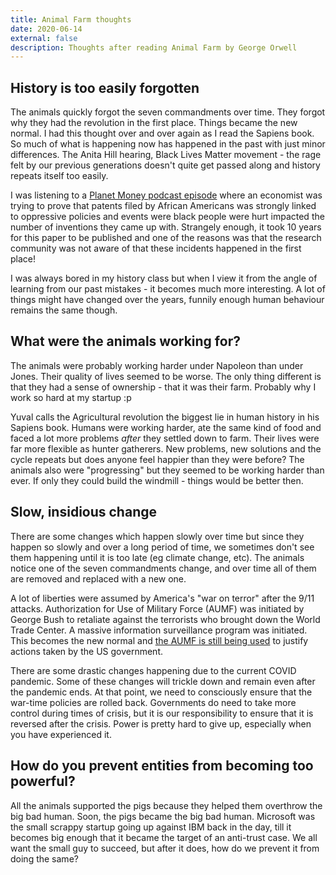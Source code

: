 ```yaml
---
title: Animal Farm thoughts
date: 2020-06-14
external: false
description: Thoughts after reading Animal Farm by George Orwell
---
```


## History is too easily forgotten

The animals quickly forgot the seven commandments over time. They forgot why they had the revolution in the first place. Things became the new normal. I had this thought over and over again as I read the Sapiens book. So much of what is happening now has happened in the past with just minor differences. The Anita Hill hearing, Black Lives Matter movement - the rage felt by our previous generations doesn't quite get passed along and history repeats itself too easily.

I was listening to a [Planet Money podcast episode](https://www.npr.org/2020/06/12/876097416/patent-racism) where an economist was trying to prove that patents filed by African Americans was strongly linked to oppressive policies and events were black people were hurt impacted the number of inventions they came up with. Strangely enough, it took 10 years for this paper to be published and one of the reasons was that the research community was not aware of that these incidents happened in the first place!

I was always bored in my history class but when I view it from the angle of learning from our past mistakes - it becomes much more interesting. A lot of things might have changed over the years, funnily enough human behaviour remains the same though.

## What were the animals working for?

The animals were probably working harder under Napoleon than under Jones. Their quality of lives seemed to be worse. The only thing different is that they had a sense of ownership - that it was their farm. Probably why I work so hard at my startup :p

Yuval calls the Agricultural revolution the biggest lie in human history in his Sapiens book. Humans were working harder, ate the same kind of food and faced a lot more problems _after_ they settled down to farm. Their lives were far more flexible as hunter gatherers. New problems, new solutions and the cycle repeats but does anyone feel happier than they were before? The animals also were "progressing" but they seemed to be working harder than ever. If only they could build the windmill - things would be better then.

## Slow, insidious change

There are some changes which happen slowly over time but since they happen so slowly and over a long period of time, we sometimes don't see them happening until it is too late (eg climate change, etc). The animals notice one of the seven commandments change, and over time all of them are removed and replaced with a new one.

A lot of liberties were assumed by America's "war on terror" after the 9/11 attacks. Authorization for Use of Military Force (AUMF) was initiated by George Bush to retaliate against the terrorists who brought down the World Trade Center. A massive information surveillance program was initiated. This becomes the new normal and [the AUMF is still being used](https://www.wnycstudios.org/podcasts/radiolab/episodes/60-words) to justify actions taken by the US government.

There are some drastic changes happening due to the current COVID pandemic. Some of these changes will trickle down and remain even after the pandemic ends. At that point, we need to consciously ensure that the war-time policies are rolled back. Governments do need to take more control during times of crisis, but it is our responsibility to ensure that it is reversed after the crisis. Power is pretty hard to give up, especially when you have experienced it.

## How do you prevent entities from becoming too powerful?

All the animals supported the pigs because they helped them overthrow the big bad human. Soon, the pigs became the big bad human. Microsoft was the small scrappy startup going up against IBM back in the day, till it becomes big enough that it became the target of an anti-trust case. We all want the small guy to succeed, but after it does, how do we prevent it from doing the same?
